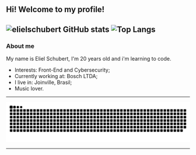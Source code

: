 ## Hi! Welcome to my profile!
![elielschubert GitHub  stats](https://github-readme-stats.vercel.app/api?username=elielschubert&show_icons=true&hide=contribs,prs&cache_seconds=86400&theme=midnight-purple)
![Top Langs](https://github-readme-stats.vercel.app/api/top-langs/?username=elielschubert&layout=compact)
---
### About me
My name is Eliel Schubert, I'm 20 years old and i'm learning to code.
 * Interests: Front-End and Cybersecurity;
 * Currently working at: Bosch LTDA;
 * I live in: Joinville, Brasil;
 * Music lover.
---
<picture>
  <source
    media="(prefers-color-scheme: dark)"
    srcset="https://raw.githubusercontent.com/platane/snk/output/github-contribution-grid-snake-dark.svg"
  />
  <source
    media="(prefers-color-scheme: light)"
    srcset="https://raw.githubusercontent.com/platane/snk/output/github-contribution-grid-snake.svg"
  />
  <img
    alt="github contribution grid snake animation"
    src="https://raw.githubusercontent.com/platane/snk/output/github-contribution-grid-snake.svg"
  />
</picture>

---


